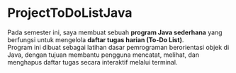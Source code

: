 # ProjectToDoListJava
 
Pada semester ini, saya membuat sebuah **program Java sederhana** yang berfungsi untuk mengelola **daftar tugas harian (To-Do List)**.  
Program ini dibuat sebagai latihan dasar pemrograman berorientasi objek di Java, dengan tujuan membantu pengguna mencatat, melihat, dan menghapus daftar tugas secara interaktif melalui terminal.

